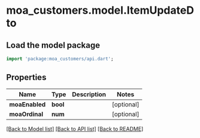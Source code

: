 # moa_customers.model.ItemUpdateDto

## Load the model package
```dart
import 'package:moa_customers/api.dart';
```

## Properties
Name | Type | Description | Notes
------------ | ------------- | ------------- | -------------
**moaEnabled** | **bool** |  | [optional] 
**moaOrdinal** | **num** |  | [optional] 

[[Back to Model list]](../README.md#documentation-for-models) [[Back to API list]](../README.md#documentation-for-api-endpoints) [[Back to README]](../README.md)


